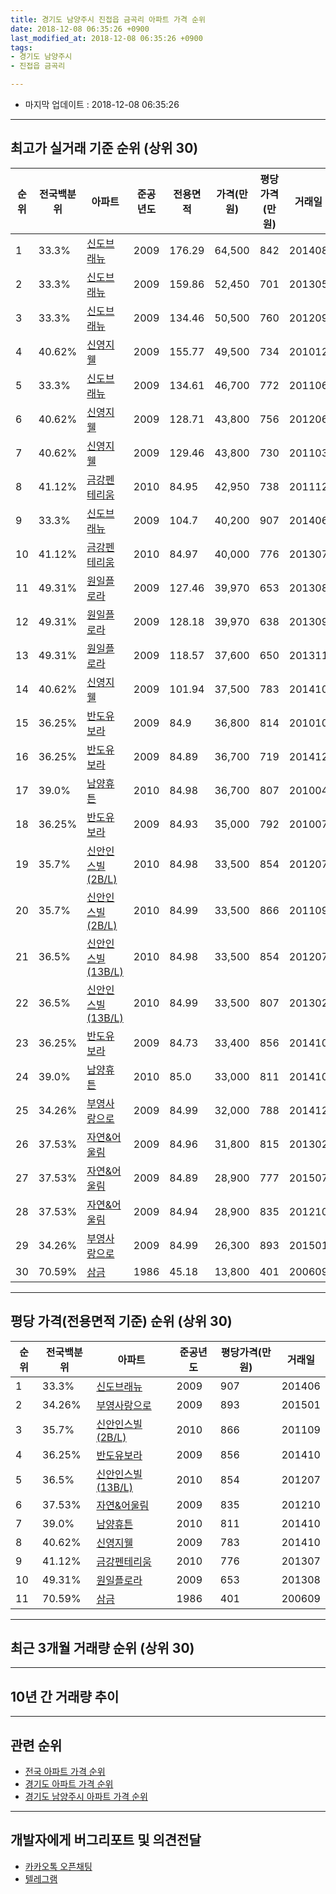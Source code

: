 ```yaml
---
title: 경기도 남양주시 진접읍 금곡리 아파트 가격 순위
date: 2018-12-08 06:35:26 +0900
last_modified_at: 2018-12-08 06:35:26 +0900
tags:
- 경기도 남양주시
- 진접읍 금곡리

---
```


* 마지막 업데이트 : 2018-12-08 06:35:26

---

## 최고가 실거래 기준 순위 (상위 30)


|순위|전국백분위|아파트|준공년도|전용면적|가격(만원)|평당가격(만원)|거래일|
|---|---|---|---|---|---|---|---|
|1|33.3%|[신도브래뉴](https://search.naver.com/search.naver?query=%EA%B2%BD%EA%B8%B0%EB%8F%84+%EB%82%A8%EC%96%91%EC%A3%BC%EC%8B%9C+%EC%A7%84%EC%A0%91%EC%9D%8D+%EA%B8%88%EA%B3%A1%EB%A6%AC+%EC%8B%A0%EB%8F%84%EB%B8%8C%EB%9E%98%EB%89%B4)|2009|176.29|64,500|842|201408|
|2|33.3%|[신도브래뉴](https://search.naver.com/search.naver?query=%EA%B2%BD%EA%B8%B0%EB%8F%84+%EB%82%A8%EC%96%91%EC%A3%BC%EC%8B%9C+%EC%A7%84%EC%A0%91%EC%9D%8D+%EA%B8%88%EA%B3%A1%EB%A6%AC+%EC%8B%A0%EB%8F%84%EB%B8%8C%EB%9E%98%EB%89%B4)|2009|159.86|52,450|701|201305|
|3|33.3%|[신도브래뉴](https://search.naver.com/search.naver?query=%EA%B2%BD%EA%B8%B0%EB%8F%84+%EB%82%A8%EC%96%91%EC%A3%BC%EC%8B%9C+%EC%A7%84%EC%A0%91%EC%9D%8D+%EA%B8%88%EA%B3%A1%EB%A6%AC+%EC%8B%A0%EB%8F%84%EB%B8%8C%EB%9E%98%EB%89%B4)|2009|134.46|50,500|760|201209|
|4|40.62%|[신영지웰](https://search.naver.com/search.naver?query=%EA%B2%BD%EA%B8%B0%EB%8F%84+%EB%82%A8%EC%96%91%EC%A3%BC%EC%8B%9C+%EC%A7%84%EC%A0%91%EC%9D%8D+%EA%B8%88%EA%B3%A1%EB%A6%AC+%EC%8B%A0%EC%98%81%EC%A7%80%EC%9B%B0)|2009|155.77|49,500|734|201012|
|5|33.3%|[신도브래뉴](https://search.naver.com/search.naver?query=%EA%B2%BD%EA%B8%B0%EB%8F%84+%EB%82%A8%EC%96%91%EC%A3%BC%EC%8B%9C+%EC%A7%84%EC%A0%91%EC%9D%8D+%EA%B8%88%EA%B3%A1%EB%A6%AC+%EC%8B%A0%EB%8F%84%EB%B8%8C%EB%9E%98%EB%89%B4)|2009|134.61|46,700|772|201106|
|6|40.62%|[신영지웰](https://search.naver.com/search.naver?query=%EA%B2%BD%EA%B8%B0%EB%8F%84+%EB%82%A8%EC%96%91%EC%A3%BC%EC%8B%9C+%EC%A7%84%EC%A0%91%EC%9D%8D+%EA%B8%88%EA%B3%A1%EB%A6%AC+%EC%8B%A0%EC%98%81%EC%A7%80%EC%9B%B0)|2009|128.71|43,800|756|201206|
|7|40.62%|[신영지웰](https://search.naver.com/search.naver?query=%EA%B2%BD%EA%B8%B0%EB%8F%84+%EB%82%A8%EC%96%91%EC%A3%BC%EC%8B%9C+%EC%A7%84%EC%A0%91%EC%9D%8D+%EA%B8%88%EA%B3%A1%EB%A6%AC+%EC%8B%A0%EC%98%81%EC%A7%80%EC%9B%B0)|2009|129.46|43,800|730|201103|
|8|41.12%|[금강펜테리움](https://search.naver.com/search.naver?query=%EA%B2%BD%EA%B8%B0%EB%8F%84+%EB%82%A8%EC%96%91%EC%A3%BC%EC%8B%9C+%EC%A7%84%EC%A0%91%EC%9D%8D+%EA%B8%88%EA%B3%A1%EB%A6%AC+%EA%B8%88%EA%B0%95%ED%8E%9C%ED%85%8C%EB%A6%AC%EC%9B%80)|2010|84.95|42,950|738|201112|
|9|33.3%|[신도브래뉴](https://search.naver.com/search.naver?query=%EA%B2%BD%EA%B8%B0%EB%8F%84+%EB%82%A8%EC%96%91%EC%A3%BC%EC%8B%9C+%EC%A7%84%EC%A0%91%EC%9D%8D+%EA%B8%88%EA%B3%A1%EB%A6%AC+%EC%8B%A0%EB%8F%84%EB%B8%8C%EB%9E%98%EB%89%B4)|2009|104.7|40,200|907|201406|
|10|41.12%|[금강펜테리움](https://search.naver.com/search.naver?query=%EA%B2%BD%EA%B8%B0%EB%8F%84+%EB%82%A8%EC%96%91%EC%A3%BC%EC%8B%9C+%EC%A7%84%EC%A0%91%EC%9D%8D+%EA%B8%88%EA%B3%A1%EB%A6%AC+%EA%B8%88%EA%B0%95%ED%8E%9C%ED%85%8C%EB%A6%AC%EC%9B%80)|2010|84.97|40,000|776|201307|
|11|49.31%|[원일플로라](https://search.naver.com/search.naver?query=%EA%B2%BD%EA%B8%B0%EB%8F%84+%EB%82%A8%EC%96%91%EC%A3%BC%EC%8B%9C+%EC%A7%84%EC%A0%91%EC%9D%8D+%EA%B8%88%EA%B3%A1%EB%A6%AC+%EC%9B%90%EC%9D%BC%ED%94%8C%EB%A1%9C%EB%9D%BC)|2009|127.46|39,970|653|201308|
|12|49.31%|[원일플로라](https://search.naver.com/search.naver?query=%EA%B2%BD%EA%B8%B0%EB%8F%84+%EB%82%A8%EC%96%91%EC%A3%BC%EC%8B%9C+%EC%A7%84%EC%A0%91%EC%9D%8D+%EA%B8%88%EA%B3%A1%EB%A6%AC+%EC%9B%90%EC%9D%BC%ED%94%8C%EB%A1%9C%EB%9D%BC)|2009|128.18|39,970|638|201309|
|13|49.31%|[원일플로라](https://search.naver.com/search.naver?query=%EA%B2%BD%EA%B8%B0%EB%8F%84+%EB%82%A8%EC%96%91%EC%A3%BC%EC%8B%9C+%EC%A7%84%EC%A0%91%EC%9D%8D+%EA%B8%88%EA%B3%A1%EB%A6%AC+%EC%9B%90%EC%9D%BC%ED%94%8C%EB%A1%9C%EB%9D%BC)|2009|118.57|37,600|650|201311|
|14|40.62%|[신영지웰](https://search.naver.com/search.naver?query=%EA%B2%BD%EA%B8%B0%EB%8F%84+%EB%82%A8%EC%96%91%EC%A3%BC%EC%8B%9C+%EC%A7%84%EC%A0%91%EC%9D%8D+%EA%B8%88%EA%B3%A1%EB%A6%AC+%EC%8B%A0%EC%98%81%EC%A7%80%EC%9B%B0)|2009|101.94|37,500|783|201410|
|15|36.25%|[반도유보라](https://search.naver.com/search.naver?query=%EA%B2%BD%EA%B8%B0%EB%8F%84+%EB%82%A8%EC%96%91%EC%A3%BC%EC%8B%9C+%EC%A7%84%EC%A0%91%EC%9D%8D+%EA%B8%88%EA%B3%A1%EB%A6%AC+%EB%B0%98%EB%8F%84%EC%9C%A0%EB%B3%B4%EB%9D%BC)|2009|84.9|36,800|814|201010|
|16|36.25%|[반도유보라](https://search.naver.com/search.naver?query=%EA%B2%BD%EA%B8%B0%EB%8F%84+%EB%82%A8%EC%96%91%EC%A3%BC%EC%8B%9C+%EC%A7%84%EC%A0%91%EC%9D%8D+%EA%B8%88%EA%B3%A1%EB%A6%AC+%EB%B0%98%EB%8F%84%EC%9C%A0%EB%B3%B4%EB%9D%BC)|2009|84.89|36,700|719|201412|
|17|39.0%|[남양휴튼](https://search.naver.com/search.naver?query=%EA%B2%BD%EA%B8%B0%EB%8F%84+%EB%82%A8%EC%96%91%EC%A3%BC%EC%8B%9C+%EC%A7%84%EC%A0%91%EC%9D%8D+%EA%B8%88%EA%B3%A1%EB%A6%AC+%EB%82%A8%EC%96%91%ED%9C%B4%ED%8A%BC)|2010|84.98|36,700|807|201004|
|18|36.25%|[반도유보라](https://search.naver.com/search.naver?query=%EA%B2%BD%EA%B8%B0%EB%8F%84+%EB%82%A8%EC%96%91%EC%A3%BC%EC%8B%9C+%EC%A7%84%EC%A0%91%EC%9D%8D+%EA%B8%88%EA%B3%A1%EB%A6%AC+%EB%B0%98%EB%8F%84%EC%9C%A0%EB%B3%B4%EB%9D%BC)|2009|84.93|35,000|792|201007|
|19|35.7%|[신안인스빌(2B/L)](https://search.naver.com/search.naver?query=%EA%B2%BD%EA%B8%B0%EB%8F%84+%EB%82%A8%EC%96%91%EC%A3%BC%EC%8B%9C+%EC%A7%84%EC%A0%91%EC%9D%8D+%EA%B8%88%EA%B3%A1%EB%A6%AC+%EC%8B%A0%EC%95%88%EC%9D%B8%EC%8A%A4%EB%B9%8C%282B%2FL%29)|2010|84.98|33,500|854|201207|
|20|35.7%|[신안인스빌(2B/L)](https://search.naver.com/search.naver?query=%EA%B2%BD%EA%B8%B0%EB%8F%84+%EB%82%A8%EC%96%91%EC%A3%BC%EC%8B%9C+%EC%A7%84%EC%A0%91%EC%9D%8D+%EA%B8%88%EA%B3%A1%EB%A6%AC+%EC%8B%A0%EC%95%88%EC%9D%B8%EC%8A%A4%EB%B9%8C%282B%2FL%29)|2010|84.99|33,500|866|201109|
|21|36.5%|[신안인스빌(13B/L)](https://search.naver.com/search.naver?query=%EA%B2%BD%EA%B8%B0%EB%8F%84+%EB%82%A8%EC%96%91%EC%A3%BC%EC%8B%9C+%EC%A7%84%EC%A0%91%EC%9D%8D+%EA%B8%88%EA%B3%A1%EB%A6%AC+%EC%8B%A0%EC%95%88%EC%9D%B8%EC%8A%A4%EB%B9%8C%2813B%2FL%29)|2010|84.98|33,500|854|201207|
|22|36.5%|[신안인스빌(13B/L)](https://search.naver.com/search.naver?query=%EA%B2%BD%EA%B8%B0%EB%8F%84+%EB%82%A8%EC%96%91%EC%A3%BC%EC%8B%9C+%EC%A7%84%EC%A0%91%EC%9D%8D+%EA%B8%88%EA%B3%A1%EB%A6%AC+%EC%8B%A0%EC%95%88%EC%9D%B8%EC%8A%A4%EB%B9%8C%2813B%2FL%29)|2010|84.99|33,500|807|201302|
|23|36.25%|[반도유보라](https://search.naver.com/search.naver?query=%EA%B2%BD%EA%B8%B0%EB%8F%84+%EB%82%A8%EC%96%91%EC%A3%BC%EC%8B%9C+%EC%A7%84%EC%A0%91%EC%9D%8D+%EA%B8%88%EA%B3%A1%EB%A6%AC+%EB%B0%98%EB%8F%84%EC%9C%A0%EB%B3%B4%EB%9D%BC)|2009|84.73|33,400|856|201410|
|24|39.0%|[남양휴튼](https://search.naver.com/search.naver?query=%EA%B2%BD%EA%B8%B0%EB%8F%84+%EB%82%A8%EC%96%91%EC%A3%BC%EC%8B%9C+%EC%A7%84%EC%A0%91%EC%9D%8D+%EA%B8%88%EA%B3%A1%EB%A6%AC+%EB%82%A8%EC%96%91%ED%9C%B4%ED%8A%BC)|2010|85.0|33,000|811|201410|
|25|34.26%|[부영사랑으로](https://search.naver.com/search.naver?query=%EA%B2%BD%EA%B8%B0%EB%8F%84+%EB%82%A8%EC%96%91%EC%A3%BC%EC%8B%9C+%EC%A7%84%EC%A0%91%EC%9D%8D+%EA%B8%88%EA%B3%A1%EB%A6%AC+%EB%B6%80%EC%98%81%EC%82%AC%EB%9E%91%EC%9C%BC%EB%A1%9C)|2009|84.99|32,000|788|201412|
|26|37.53%|[자연&어울림](https://search.naver.com/search.naver?query=%EA%B2%BD%EA%B8%B0%EB%8F%84+%EB%82%A8%EC%96%91%EC%A3%BC%EC%8B%9C+%EC%A7%84%EC%A0%91%EC%9D%8D+%EA%B8%88%EA%B3%A1%EB%A6%AC+%EC%9E%90%EC%97%B0%26%EC%96%B4%EC%9A%B8%EB%A6%BC)|2009|84.96|31,800|815|201302|
|27|37.53%|[자연&어울림](https://search.naver.com/search.naver?query=%EA%B2%BD%EA%B8%B0%EB%8F%84+%EB%82%A8%EC%96%91%EC%A3%BC%EC%8B%9C+%EC%A7%84%EC%A0%91%EC%9D%8D+%EA%B8%88%EA%B3%A1%EB%A6%AC+%EC%9E%90%EC%97%B0%26%EC%96%B4%EC%9A%B8%EB%A6%BC)|2009|84.89|28,900|777|201507|
|28|37.53%|[자연&어울림](https://search.naver.com/search.naver?query=%EA%B2%BD%EA%B8%B0%EB%8F%84+%EB%82%A8%EC%96%91%EC%A3%BC%EC%8B%9C+%EC%A7%84%EC%A0%91%EC%9D%8D+%EA%B8%88%EA%B3%A1%EB%A6%AC+%EC%9E%90%EC%97%B0%26%EC%96%B4%EC%9A%B8%EB%A6%BC)|2009|84.94|28,900|835|201210|
|29|34.26%|[부영사랑으로](https://search.naver.com/search.naver?query=%EA%B2%BD%EA%B8%B0%EB%8F%84+%EB%82%A8%EC%96%91%EC%A3%BC%EC%8B%9C+%EC%A7%84%EC%A0%91%EC%9D%8D+%EA%B8%88%EA%B3%A1%EB%A6%AC+%EB%B6%80%EC%98%81%EC%82%AC%EB%9E%91%EC%9C%BC%EB%A1%9C)|2009|84.99|26,300|893|201501|
|30|70.59%|[삼금](https://search.naver.com/search.naver?query=%EA%B2%BD%EA%B8%B0%EB%8F%84+%EB%82%A8%EC%96%91%EC%A3%BC%EC%8B%9C+%EC%A7%84%EC%A0%91%EC%9D%8D+%EA%B8%88%EA%B3%A1%EB%A6%AC+%EC%82%BC%EA%B8%88)|1986|45.18|13,800|401|200609|


---

## 평당 가격(전용면적 기준) 순위 (상위 30)


|순위|전국백분위|아파트|준공년도|평당가격(만원)|거래일|
|---|---|---|---|---|---|
|1|33.3%|[신도브래뉴](https://search.naver.com/search.naver?query=%EA%B2%BD%EA%B8%B0%EB%8F%84+%EB%82%A8%EC%96%91%EC%A3%BC%EC%8B%9C+%EC%A7%84%EC%A0%91%EC%9D%8D+%EA%B8%88%EA%B3%A1%EB%A6%AC+%EC%8B%A0%EB%8F%84%EB%B8%8C%EB%9E%98%EB%89%B4)|2009|907|201406|
|2|34.26%|[부영사랑으로](https://search.naver.com/search.naver?query=%EA%B2%BD%EA%B8%B0%EB%8F%84+%EB%82%A8%EC%96%91%EC%A3%BC%EC%8B%9C+%EC%A7%84%EC%A0%91%EC%9D%8D+%EA%B8%88%EA%B3%A1%EB%A6%AC+%EB%B6%80%EC%98%81%EC%82%AC%EB%9E%91%EC%9C%BC%EB%A1%9C)|2009|893|201501|
|3|35.7%|[신안인스빌(2B/L)](https://search.naver.com/search.naver?query=%EA%B2%BD%EA%B8%B0%EB%8F%84+%EB%82%A8%EC%96%91%EC%A3%BC%EC%8B%9C+%EC%A7%84%EC%A0%91%EC%9D%8D+%EA%B8%88%EA%B3%A1%EB%A6%AC+%EC%8B%A0%EC%95%88%EC%9D%B8%EC%8A%A4%EB%B9%8C%282B%2FL%29)|2010|866|201109|
|4|36.25%|[반도유보라](https://search.naver.com/search.naver?query=%EA%B2%BD%EA%B8%B0%EB%8F%84+%EB%82%A8%EC%96%91%EC%A3%BC%EC%8B%9C+%EC%A7%84%EC%A0%91%EC%9D%8D+%EA%B8%88%EA%B3%A1%EB%A6%AC+%EB%B0%98%EB%8F%84%EC%9C%A0%EB%B3%B4%EB%9D%BC)|2009|856|201410|
|5|36.5%|[신안인스빌(13B/L)](https://search.naver.com/search.naver?query=%EA%B2%BD%EA%B8%B0%EB%8F%84+%EB%82%A8%EC%96%91%EC%A3%BC%EC%8B%9C+%EC%A7%84%EC%A0%91%EC%9D%8D+%EA%B8%88%EA%B3%A1%EB%A6%AC+%EC%8B%A0%EC%95%88%EC%9D%B8%EC%8A%A4%EB%B9%8C%2813B%2FL%29)|2010|854|201207|
|6|37.53%|[자연&어울림](https://search.naver.com/search.naver?query=%EA%B2%BD%EA%B8%B0%EB%8F%84+%EB%82%A8%EC%96%91%EC%A3%BC%EC%8B%9C+%EC%A7%84%EC%A0%91%EC%9D%8D+%EA%B8%88%EA%B3%A1%EB%A6%AC+%EC%9E%90%EC%97%B0%26%EC%96%B4%EC%9A%B8%EB%A6%BC)|2009|835|201210|
|7|39.0%|[남양휴튼](https://search.naver.com/search.naver?query=%EA%B2%BD%EA%B8%B0%EB%8F%84+%EB%82%A8%EC%96%91%EC%A3%BC%EC%8B%9C+%EC%A7%84%EC%A0%91%EC%9D%8D+%EA%B8%88%EA%B3%A1%EB%A6%AC+%EB%82%A8%EC%96%91%ED%9C%B4%ED%8A%BC)|2010|811|201410|
|8|40.62%|[신영지웰](https://search.naver.com/search.naver?query=%EA%B2%BD%EA%B8%B0%EB%8F%84+%EB%82%A8%EC%96%91%EC%A3%BC%EC%8B%9C+%EC%A7%84%EC%A0%91%EC%9D%8D+%EA%B8%88%EA%B3%A1%EB%A6%AC+%EC%8B%A0%EC%98%81%EC%A7%80%EC%9B%B0)|2009|783|201410|
|9|41.12%|[금강펜테리움](https://search.naver.com/search.naver?query=%EA%B2%BD%EA%B8%B0%EB%8F%84+%EB%82%A8%EC%96%91%EC%A3%BC%EC%8B%9C+%EC%A7%84%EC%A0%91%EC%9D%8D+%EA%B8%88%EA%B3%A1%EB%A6%AC+%EA%B8%88%EA%B0%95%ED%8E%9C%ED%85%8C%EB%A6%AC%EC%9B%80)|2010|776|201307|
|10|49.31%|[원일플로라](https://search.naver.com/search.naver?query=%EA%B2%BD%EA%B8%B0%EB%8F%84+%EB%82%A8%EC%96%91%EC%A3%BC%EC%8B%9C+%EC%A7%84%EC%A0%91%EC%9D%8D+%EA%B8%88%EA%B3%A1%EB%A6%AC+%EC%9B%90%EC%9D%BC%ED%94%8C%EB%A1%9C%EB%9D%BC)|2009|653|201308|
|11|70.59%|[삼금](https://search.naver.com/search.naver?query=%EA%B2%BD%EA%B8%B0%EB%8F%84+%EB%82%A8%EC%96%91%EC%A3%BC%EC%8B%9C+%EC%A7%84%EC%A0%91%EC%9D%8D+%EA%B8%88%EA%B3%A1%EB%A6%AC+%EC%82%BC%EA%B8%88)|1986|401|200609|


---

## 최근 3개월 거래량 순위 (상위 30)


<div style="width:100%;">
    <canvas id="deal_count_ranking" height="250"></canvas>
</div>


<script>
new Chart(document.getElementById("deal_count_ranking"), {
    type: 'horizontalBar',
    data: {
        labels: ['신안인스빌(2B/L)', '신안인스빌(13B/L)', '금강펜테리움', '신영지웰', '부영사랑으로', '자연&어울림', '신도브래뉴', '원일플로라', '반도유보라', '삼금', '남양휴튼'],
        datasets: [{
            label: '실거래 수',
            data: [14, 10, 10, 9, 8, 5, 5, 4, 4, 2, 2],
            borderColor: "rgba(255, 0, 128, 1)",
            backgroundColor: "rgba(255, 0, 128, 0.5)",
            fill: false,
        }]
    },
    options: {
        responsive: true,
        title: {
            display: true,
            text: '최근 3개월 거래량 순위'
        },
        tooltips: {
            mode: 'index',
            intersect: false,
            callbacks: {
                title: function(tooltipItems, data) {
                    return "실거래 수:";
                },
                label: function(tooltipItem, data) {
                    return data.labels[tooltipItem.index] + ": " + tooltipItem.xLabel;
                }
            }
        },
        hover: {
            mode: 'nearest',
            intersect: true
        },
        scales: {
            xAxes: [{
                display: true,
                scaleLabel: {
                    display: true,
                    labelString: '실거래 수'
                },
                ticks: {
                    suggestedMin: 0,
                }
            }],
            yAxes: [{
                display: true,
                ticks: {
                    autoSkip: false,
                    callback: function(value, index, values) {
                        if (value.length > 15)
                            return value.substr(0, 13) + "...";
                        else
                            return value;
                    }
                },
                scaleLabel: {
                    display: false,
                }
            }]
        }
    }
});

</script>


---

## 10년 간 거래량 추이


<div style="width:100%;">
    <canvas id="deal_progress" height="250"></canvas>
</div>

<script>
new Chart(document.getElementById("deal_progress"), {
    type: 'line',
    data: {
        labels: ['200812','200901','200902','200903','200904','200905','200906','200907','200908','200909','200910','200911','200912','201001','201002','201003','201004','201005','201006','201007','201008','201009','201010','201011','201012','201101','201102','201103','201104','201105','201106','201107','201108','201109','201110','201111','201112','201201','201202','201203','201204','201205','201206','201207','201208','201209','201210','201211','201212','201301','201302','201303','201304','201305','201306','201307','201308','201309','201310','201311','201312','201401','201402','201403','201404','201405','201406','201407','201408','201409','201410','201411','201412','201501','201502','201503','201504','201505','201506','201507','201508','201509','201510','201511','201512','201601','201602','201603','201604','201605','201606','201607','201608','201609','201610','201611','201612','201701','201702','201703','201704','201705','201706','201707','201708','201709','201710','201711','201712','201801','201802','201803','201804','201805','201806','201807','201808','201809','201810','201811','201812'],
        datasets: [{
            label: '실거래 수',
            pointRadius: 1,
            data: [0, 0, 0, 0, 1, 0, 1, 0, 1, 2, 2, 3, 14, 12, 10, 17, 60, 39, 37, 27, 23, 24, 43, 31, 71, 48, 34, 31, 24, 26, 18, 19, 34, 35, 45, 25, 21, 26, 50, 38, 34, 25, 21, 18, 15, 26, 48, 31, 42, 17, 28, 34, 46, 42, 27, 26, 40, 62, 56, 46, 42, 50, 56, 49, 28, 31, 51, 55, 72, 79, 71, 59, 65, 61, 69, 91, 60, 42, 46, 62, 58, 59, 56, 41, 44, 25, 19, 62, 63, 59, 79, 74, 72, 74, 74, 54, 28, 23, 30, 35, 32, 39, 57, 62, 41, 48, 38, 37, 39, 38, 43, 54, 23, 33, 31, 28, 37, 56, 44, 26, 3],
            borderColor: "rgba(255, 201, 14, 1)",
            backgroundColor: "rgba(255, 201, 14, 0.5)",
            fill: true,
        }]
    },
    options: {
        responsive: true,
        title: {
            display: true,
            text: '10년간 거래량 추이'
        },
        tooltips: {
            mode: 'index',
            intersect: false,
        },
        hover: {
            mode: 'nearest',
            intersect: true
        },
        scales: {
            xAxes: [{
                display: true,
                scaleLabel: {
                    display: true,
                    labelString: '년/월'
                }
            }],
            yAxes: [{
                display: true,
                ticks: {
                    suggestedMin: 0,
                },
                scaleLabel: {
                    display: true,
                    labelString: '실거래 수'
                }
            }]
        }
    }
});

</script>


---

## 관련 순위

- [전국 아파트 가격 순위](https://inasie.github.io/apt-ranking/전국)
- [경기도 아파트 가격 순위](https://inasie.github.io/apt-ranking/경기도)
- [경기도 남양주시 아파트 가격 순위](https://inasie.github.io/apt-ranking/경기도-남양주시)


---

## 개발자에게 버그리포트 및 의견전달

- [카카오톡 오픈채팅](https://open.kakao.com/o/gLJUAP4)
- [텔레그램](https://t.me/inasie)

